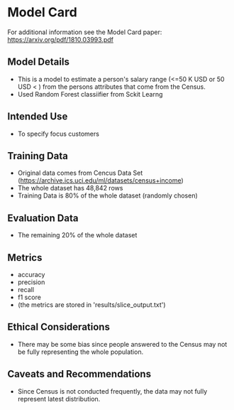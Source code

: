 # Model Card

For additional information see the Model Card paper: https://arxiv.org/pdf/1810.03993.pdf

## Model Details

- This is a model to estimate a person's salary range (<=50 K USD or 50 USD < ) from the persons attributes that come from the Census. 
- Used Random Forest classiifier from Sckit Learng

## Intended Use

- To specify focus customers 

## Training Data

- Original data comes from Cencus Data Set (https://archive.ics.uci.edu/ml/datasets/census+income)
- The whole dataset has 48,842 rows 
- Training Data is 80% of the whole dataset (randomly chosen)

## Evaluation Data

- The remaining 20% of the whole dataset 

## Metrics

- accuracy
- precision
- recall
- f1 score 
- (the metrics are stored in 'results/slice_output.txt')

## Ethical Considerations

- There may be some bias since people answered to the Census may not be fully representing the whole population. 

## Caveats and Recommendations

- Since Census is not conducted frequently, the data may not fully represent latest distribution.